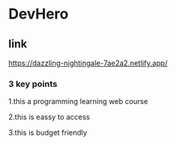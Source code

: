 # DevHero



## link

https://dazzling-nightingale-7ae2a2.netlify.app/

### 3 key points
1.this a programming learning web course

2.this is eassy to access

3.this is budget friendly

